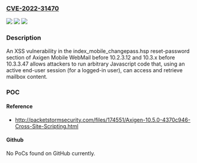 ### [CVE-2022-31470](https://cve.mitre.org/cgi-bin/cvename.cgi?name=CVE-2022-31470)
![](https://img.shields.io/static/v1?label=Product&message=n%2Fa&color=blue)
![](https://img.shields.io/static/v1?label=Version&message=n%2Fa&color=blue)
![](https://img.shields.io/static/v1?label=Vulnerability&message=n%2Fa&color=brighgreen)

### Description

An XSS vulnerability in the index_mobile_changepass.hsp reset-password section of Axigen Mobile WebMail before 10.2.3.12 and 10.3.x before 10.3.3.47 allows attackers to run arbitrary Javascript code that, using an active end-user session (for a logged-in user), can access and retrieve mailbox content.

### POC

#### Reference
- http://packetstormsecurity.com/files/174551/Axigen-10.5.0-4370c946-Cross-Site-Scripting.html

#### Github
No PoCs found on GitHub currently.

